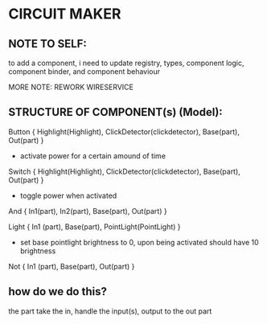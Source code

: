 # CIRCUIT MAKER

## NOTE TO SELF:
to add a component, i need to update registry, types, component logic, component binder, and component behaviour

MORE NOTE: REWORK WIRESERVICE

## STRUCTURE OF COMPONENT(s) (Model):
Button { Highlight(Highlight), ClickDetector(clickdetector), Base(part), Out(part) }
- activate power for a certain amound of time

Switch { Highlight(Highlight), ClickDetector(clickdetector), Base(part), Out(part) }
- toggle power when activated

And { In1(part), In2(part), Base(part), Out(part) }

Light { In1 (part), Base(part), PointLight(PointLight) }
- set base pointlight brightness to 0, upon being activated should have 10 brightness

Not { In1 (part), Base(part), Out(part) }

## how do we do this?
the part take the in, handle the input(s), output to the out part